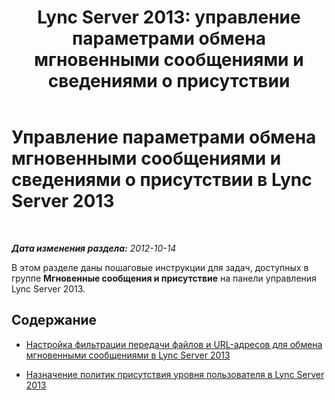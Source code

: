 ﻿---
title: 'Lync Server 2013: управление параметрами обмена мгновенными сообщениями и сведениями о присутствии'
TOCTitle: Управление параметрами обмена мгновенными сообщениями и сведениями о присутствии
ms:assetid: a01b8384-16a1-41b5-a00a-fdb9afb5aa88
ms:mtpsurl: https://technet.microsoft.com/ru-ru/library/Gg182558(v=OCS.15)
ms:contentKeyID: 49310684
ms.date: 05/19/2016
mtps_version: v=OCS.15
ms.translationtype: HT
---

# Управление параметрами обмена мгновенными сообщениями и сведениями о присутствии в Lync Server 2013

 

_**Дата изменения раздела:** 2012-10-14_

В этом разделе даны пошаговые инструкции для задач, доступных в группе **Мгновенные сообщения и присутствие** на панели управления Lync Server 2013.

## Содержание

  - [Настройка фильтрации передачи файлов и URL-адресов для обмена мгновенными сообщениями в Lync Server 2013](lync-server-2013-configuring-file-transfer-and-url-filtering-for-instant-messaging-im.md)

  - [Назначение политик присутствия уровня пользователя в Lync Server 2013](lync-server-2013-assigning-per-user-presence-policies.md)

